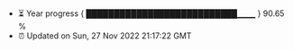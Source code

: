 - ⏳ Year progress { ███████████████████████████▁▁▁ } 90.65 %
- ⏰ Updated on Sun, 27 Nov 2022 21:17:22 GMT

